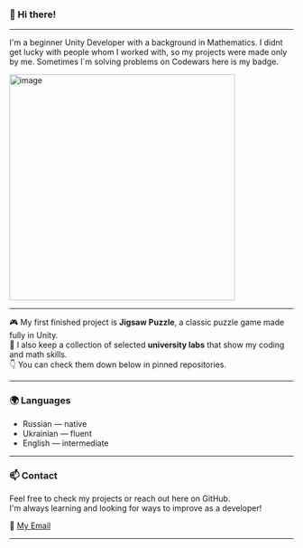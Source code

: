 ### 👋 Hi there!
---
I'm a beginner Unity Developer with a background in Mathematics. I didnt get lucky with people whom I worked with,
so my projects were made only by me. Sometimes I`m solving problems on Codewars here is my badge.

[<td><img width="400" alt="image" src="https://www.codewars.com/users/TGroks/badges/small" /></td>](https://www.codewars.com/users/TGroks)

---
🎮 My first finished project is **Jigsaw Puzzle**, a classic puzzle game made fully in Unity.   
🧩 I also keep a collection of selected **university labs** that show my coding and math skills.   
👇  You can check them down below in pinned repositories. 

---

### 🌍 Languages
- Russian — native
- Ukrainian — fluent    
- English — intermediate  

---

### 📫 Contact
Feel free to check my projects or reach out here on GitHub.  
I'm always learning and looking for ways to improve as a developer!

📧 [My Email](mailto:MrBusinessDeluxe@gmail.com)

---
